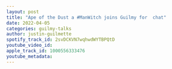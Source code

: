 ```yaml
---
layout: post
title: "Ape of the Dust a #ManWitch joins Guilmy for  chat"
date: 2022-04-05
categories: guilmy-talks
author: justin-guilmette
spotify_track_id: 2svDCKVN7wqhwdWYTBPQtD
youtube_video_id: 
apple_track_id: 1000556333476
youtube_metadata: 
---
```

